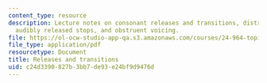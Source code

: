 ```yaml
---
content_type: resource
description: Lecture notes on consonant releases and transitions, distribution of
  audibly released stops, and obstruent voicing.
file: https://ol-ocw-studio-app-qa.s3.amazonaws.com/courses/24-964-topics-in-phonology-phonetic-realization-fall-2006/c24d3390827b3bb7de93e24bf9d9476d_MIT24_964F06_lec10_bursts.pdf
file_type: application/pdf
resourcetype: Document
title: Releases and transitions
uid: c24d3390-827b-3bb7-de93-e24bf9d9476d
---
```

